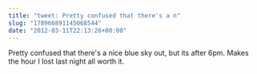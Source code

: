 ```yaml
---
title: "tweet: Pretty confused that there's a n"
slug: "178966891145068544"
date: "2012-03-11T22:13:26+00:00"
---
```

Pretty confused that there's a nice blue sky out, but its after 6pm.  Makes the hour I lost last night all worth it.
